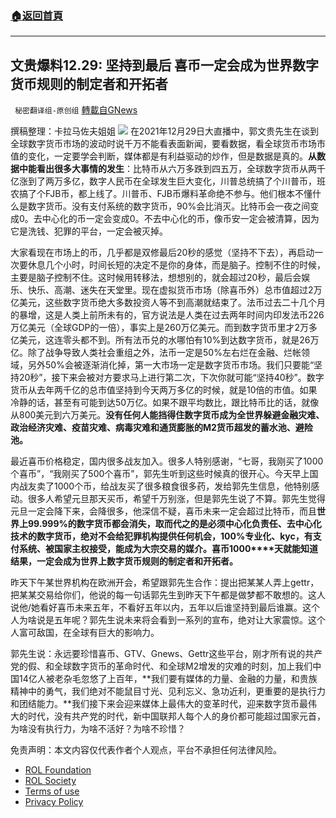 ###  [:house:返回首頁](https://github.com/ourhimalayas/txt)
---


## 文贵爆料12.29: 坚持到最后 喜币一定会成为世界数字货币规则的制定者和开拓者
` 秘密翻译组-原创组` [轉載自GNews](https://gnews.org/zh-hans/1802441/)

撰稿整理：卡拉马佐夫姐姐
![](https://assets.gnews.org/wp-content/uploads/2021/12/WhatsApp-Image-2021-12-29-at-10.12.15-AM.jpeg)
在2021年12月29日大直播中，郭文贵先生在谈到全球数字货币市场的波动时说千万不能看表面新闻，要看数据，看全球货币市场市值的变化，一定要学会判断，媒体都是有利益驱动的炒作，但是数据是真的。**从数据中能看出很多大事情的发生**：比特币从六万多跌到四五万，全球数字货币从两千亿涨到了两万多亿，数字人民币在全球发生巨大变化，川普总统搞了个川普币，班农搞了个FJB币，都上线了。川普币、FJB币爆料革命绝不参与。他们根本不懂什么是数字货币。没有支付系统的数字货币，90%会比消灭。比特币会一夜之间变成0。去中心化的币一定会变成0。不去中心化的币，像币安一定会被清算，因为它是洗钱、犯罪的平台，一定会被灭掉。

大家看现在市场上的币，几乎都是双修最后20秒的感觉（坚持不下去），再启动一次要休息几个小时，时间长短的决定不是你的身体，而是脑子。控制不住的时候，主要是脑子控制不住。这时候用转移法，想想别的，就会超过20秒，最后会娱乐、快乐、高潮、迷失在天堂里。现在虚拟货币市场（除喜币外）总市值超过2万亿美元，这些数字货币绝大多数投资人等不到高潮就结束了。法币过去二十几个月的暴增，这是人类上前所未有的，官方说法是人类在过去两年时间内印发法币226万亿美元（全球GDP的一倍），事实上是260万亿美元。而到数字货币里才2万多亿美元，这连零头都不到。所有法币兑的水哪怕有10%到达数字货币，就是26万亿。除了战争导致人类社会重组之外，法币一定是50%左右烂在金融、烂帐领域，另外50%会被逐渐消化掉，第一大市场一定是数字货币市场。我们只要能“坚持20秒”，接下来会被对方要求马上进行第二次，下次你就可能“坚持40秒”。数字货币从去年两千亿的总市值坚持到今天两万多亿的时候，就是10倍的市值。如果冷静的话，甚至有可能到达50万亿。如果不跟平均数比，跟比特币比的话，就像从800美元到六万美元。**没有任何人能挡得住数字货币成为全世界躲避金融灾难、政治经济灾难、疫苗灾难、病毒灾难和通货膨胀的M2货币超发的蓄水池、避险池。**

最近喜币价格稳定，国内很多战友加入。很多人特别感谢，“七哥，我刚买了1000个喜币”，“我刚买了500个喜币”，郭先生听到这些时候真的很开心。今天早上国内战友卖了1000个币，给战友买了很多粮食很多药，发给郭先生信息，他特别感动。很多人希望元旦那天买币，希望千万别涨，但是郭先生说了不算。郭先生觉得元旦一定会降下来，会降很多，他深信不疑，喜币未来一定会超过比特币，而且**世界上99.999%的数字货币都会消失，取而代之的是必须中心化负责任、去中心化技术的数字货币，绝对不会给犯罪机构提供任何机会，100%专业化、kyc，有支付系统、****被国家主权接受，能成为大宗交易的媒介。喜币****1000****天就能知道结果，一定会成为世界上数字货币规则的制定者和开拓者。**

昨天下午某世界机构在欧洲开会，希望跟郭先生合作：提出把某某人弄上gettr，把某某交易给你们，他说的每一句话郭先生到昨天下午都是做梦都不敢想的。这人说他/她看好喜币未来五年，不看好五年以内，五年以后谁坚持到最后谁赢。这个人为啥说是五年呢？郭先生说未来将会看到一系列的宣布，绝对让大家震惊。这个人富可敌国，在全球有巨大的影响力。

郭先生说：永远要珍惜喜币、GTV、Gnews、Gettr这些平台，刚才所有说的共产党的假、和全球数字货币的革命时代、和全球M2增发的灾难的时刻，加上我们中国14亿人被老杂毛忽悠了上百年，**我们要有媒体的力量、金融的力量，和贵族精神中的勇气，我们绝对不能鼠目寸光、见利忘义、急功近利，更重要的是执行力和团结能力。**我们接下来会迎来媒体上最伟大的变革时代，迎来数字货币最伟大的时代，没有共产党的时代，新中国联邦人每个人的身价都可能超过国家元首，为啥没有执行力，为啥不活好？为啥不珍惜？

 

免责声明：本文内容仅代表作者个人观点，平台不承担任何法律风险。

- [ROL Foundation](https://rolfoundation.org/)
- [ROL Society](https://rolsociety.org/)
- [Terms of use](https://gnews.org/terms-of-use-3/)
- [Privacy Policy](https://gnews.org/privacy-policy/)
